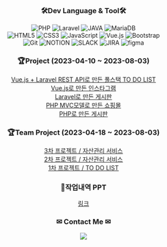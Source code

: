 <h3 align="center"><b>🛠Dev Language & Tool🛠</b></h3>
<p align="center">
<img alt="PHP" src ="https://img.shields.io/badge/PHP-777BB4.svg?&style=flat-square&logo=PHP&logoColor=white"/>
<img alt="Laravel" src="https://img.shields.io/badge/Laravel-FF2D20?style=flat-square&logo=Laravel&logoColor=white">
<img alt="JAVA" src="https://img.shields.io/badge/Java-007396?style=flat-square&logo=Java&logoColor=white"/>
<img alt="MariaDB" src ="https://img.shields.io/badge/MariaDB-003545.svg?&style=flat-square&logo=MariaDB&logoColor=white"/>
<br>
<img alt="HTML5" src="https://img.shields.io/badge/HTML5-E34F26?style=flat-square&logo=html5&logoColor=white">
<img alt="CSS3" src="https://img.shields.io/badge/CSS-1572B6?style=flat-square&logo=css3&logoColor=white">
<img alt="JavaScript" src="https://img.shields.io/badge/JavaScript-F7DF1E?style=flat-square&logo=javascript&logoColor=black">
<img alt="Vue.js" src="https://img.shields.io/badge/Vue.js-4FC08D?style=flat-square&logo=Vue.js&logoColor=white">
<img alt="Bootstrap" src ="https://img.shields.io/badge/Bootstrap-7952B3?style=flat-square&logo=Bootstrap&logoColor=white"/>
<br>
<img alt="Git" src="https://img.shields.io/badge/Git-F05032?style=flat-square&logo=Git&logoColor=white">
<img alt="NOTION" src ="https://img.shields.io/badge/Notion-000000?style=flat-square&logo=NOTION&logoColor=white"/>
<img alt="SLACK" src ="https://img.shields.io/badge/Slack-4A154B?style=flat-square&logo=SLACK&logoColor=white"/>
<img alt="JIRA" src ="https://img.shields.io/badge/Jira-0052CC?style=flat-square&logo=JIRA&logoColor=white"/>
<img alt="figma" src ="https://img.shields.io/badge/figma-F24E1E?style=flat-square&logo=figma&logoColor=white"/>
 </p>

<h3 align="center"><b>🏆Project (2023-04-10 ~ 2023-08-03)</b></h3>
<p align="center">
 <a href="https://github.com/EunyoungSin/vue_todolist">Vue.js + Laravel REST API로 만든 풀스택 TO DO LIST</a><br>
 <a href="https://github.com/EunyoungSin/PHPFULLSTACK/tree/main/vue/vuestagram">Vue.js로 만든 인스타그램</a><br>
 <a href="https://github.com/EunyoungSin/laravel_board">Laravel로 만든 게시판</a><br>
 <a href="https://github.com/EunyoungSin/mini_shop">PHP MVC모델로 만든 쇼핑몰</a><br>
 <a href="https://github.com/EunyoungSin/mini_board">PHP로 만든 게시판</a><br>
</p>

<h3 align="center"><b>🏆Team Project (2023-04-18 ~ 2023-08-03)</b></h3>
<p align="center">
 <a href="https://github.com/PHP-506-Money/3rd_project">3차 프로젝트 / 자산관리 서비스</a><br>
 <a href="https://github.com/PHP-506-Money/2nd_project_v2">2차 프로젝트 / 자산관리 서비스</a><br>
 <a href="https://github.com/PHP-506-1/PHP_1STPJ">1차 프로젝트 / TO DO LIST</a><br>
</p>

<h3 align="center"><b>📜작업내역 PPT</b></h3>
<p align="center">
 <a href="https://docs.google.com/presentation/d/1NTKDMqfAv2gplG7mYCZ82fXLm1c98gGhsbcuWcthB64/edit?usp=sharing">링크</a>
</p>

<h3 align="center">✉ Contact Me ✉</h3>
<div align="center"><a href="mailto:ey5742@gmail.com"><img src="https://img.shields.io/badge/Gmail-d14836?style=flat&logo=Gmail&logoColor=white" /></a></div>
